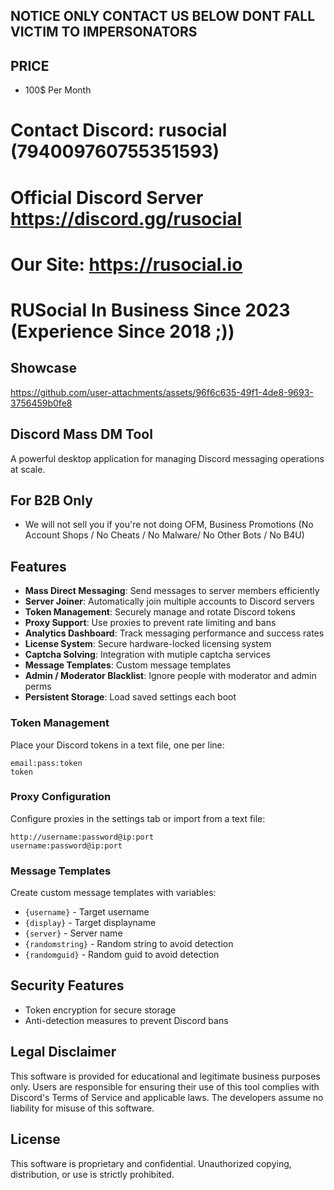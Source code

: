 ## NOTICE ONLY CONTACT US BELOW DONT FALL VICTIM TO IMPERSONATORS

## PRICE
- 100$ Per Month

# Contact Discord: rusocial (794009760755351593)
# Official Discord Server https://discord.gg/rusocial
# Our Site: https://rusocial.io
# RUSocial In Business Since 2023 (Experience Since 2018 ;))

## Showcase
https://github.com/user-attachments/assets/96f6c635-49f1-4de8-9693-3756459b0fe8

## Discord Mass DM Tool

A powerful desktop application for managing Discord messaging operations at scale.

## For B2B Only
- We will not sell you if you're not doing OFM, Business Promotions (No Account Shops / No Cheats / No Malware/ No Other Bots / No B4U)

## Features

- **Mass Direct Messaging**: Send messages to server members efficiently
- **Server Joiner**: Automatically join multiple accounts to Discord servers
- **Token Management**: Securely manage and rotate Discord tokens
- **Proxy Support**: Use proxies to prevent rate limiting and bans
- **Analytics Dashboard**: Track messaging performance and success rates
- **License System**: Secure hardware-locked licensing system
- **Captcha Solving**: Integration with mutiple captcha services
- **Message Templates**: Custom message templates
- **Admin / Moderator Blacklist**: Ignore people with moderator and admin perms
- **Persistent Storage**: Load saved settings each boot

### Token Management

Place your Discord tokens in a text file, one per line:
```
email:pass:token
token
```

### Proxy Configuration

Configure proxies in the settings tab or import from a text file:
```
http://username:password@ip:port
username:password@ip:port
```

### Message Templates

Create custom message templates with variables:
- `{username}` - Target username
- `{display}` - Target displayname
- `{server}` - Server name
- `{randomstring}` - Random string to avoid detection
- `{randomguid}` - Random guid to avoid detection

## Security Features
- Token encryption for secure storage
- Anti-detection measures to prevent Discord bans

## Legal Disclaimer

This software is provided for educational and legitimate business purposes only. Users are responsible for ensuring their use of this tool complies with Discord's Terms of Service and applicable laws. The developers assume no liability for misuse of this software.

## License

This software is proprietary and confidential. Unauthorized copying, distribution, or use is strictly prohibited. 
